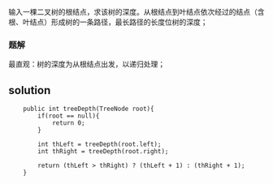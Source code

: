 输入一棵二叉树的根结点，求该树的深度。从根结点到叶结点依次经过的结点（含根、叶结点）形成树的一条路径，最长路径的长度位树的深度；


### 题解

最直观：树的深度为从根结点出发，以递归处理；


## solution

```
	public int treeDepth(TreeNode root){
        if(root == null){
            return 0;
        }

        int thLeft = treeDepth(root.left);
        int thRight = treeDepth(root.right);

        return (thLeft > thRight) ? (thLeft + 1) : (thRight + 1);
    }
```
